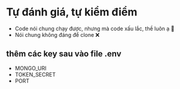 # Tự đánh giá, tự kiểm điểm 
- Code nói chung chạy được, nhưng mà code xấu lắc, thề luôn ạ 🫠
- Nói chung không đáng để clone ❌

## thêm các key sau vào file .env
- MONGO_URI
- TOKEN_SECRET
- PORT